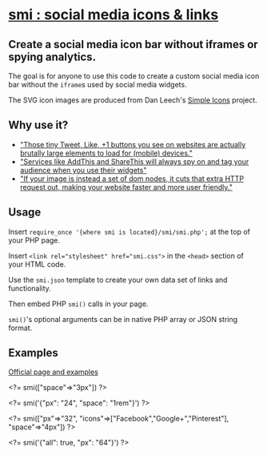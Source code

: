 # [smi : social media icons &amp; links](http://nevvix.com/smi)

## Create a social media icon bar without iframes or spying analytics.

The goal is for anyone to use this code to create a custom social media icon bar without the `iframe`s used by social media widgets.

The SVG icon images are produced from Dan Leech's [Simple Icons](https://simpleicons.org/) project.

## Why use it?

* ["Those tiny Tweet, Like, +1 buttons you see on websites are actually brutally large elements to load for (mobile) devices."](http://zurb.com/article/883/small-painful-buttons-why-social-media-bu)
* ["Services like AddThis and ShareThis will always spy on and tag your audience when you use their widgets"](http://ma.tt/2014/07/canvas-fingerprinting-addthis)
* ["If your image is instead a set of dom nodes, it cuts that extra HTTP request out, making your website faster and more user friendly."](http://code.tutsplus.com/articles/why-arent-you-using-svg--net-25414)

## Usage

Insert `require_once '{where smi is located}/smi/smi.php';` at the top of your PHP page.

Insert `<link rel="stylesheet" href="smi.css">` in the `<head>` section of your HTML code.

Use the `smi.json` template to create your own data set of links and functionality.

Then embed PHP `smi()` calls in your page.

`smi()`'s optional arguments can be in native PHP array or JSON string format.

## Examples

[Official page and examples](http://nevvix.com/smi)

&lt;?= smi(["space"=>"3px"]) ?&gt;

&lt;?= smi('{"px": "24", "space": "1rem"}') ?&gt;

&lt;?= smi(["px"=>"32", "icons"=>["Facebook","Google+","Pinterest"], "space"=>"4px"]) ?&gt;

&lt;?= smi('{"all": true, "px": "64"}') ?&gt;
